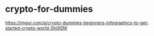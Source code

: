 # crypto-for-dummies
https://imgur.com/a/crypto-dummies-beginners-infographics-to-get-started-crypto-world-Shi9SNl
